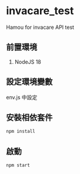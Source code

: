 # invacare_test
Hamou for invacare API test

## 前置環境

1. NodeJS 18

## 設定環境變數

env.js 中設定

## 安裝相依套件

```bash
npm install
```

## 啟動

```bash
npm start
```
